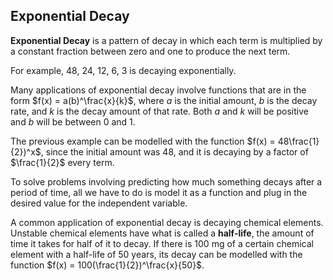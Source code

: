 Exponential Decay
-------

**Exponential Decay** is a pattern of decay in which each term is multiplied by a constant fraction between zero and one to produce the next term.

For example, 48, 24, 12, 6, 3 is decaying exponentially.

Many applications of exponential decay involve functions that are in the form $f(x) = a(b)^\frac{x}{k}$, where $a$ is the initial amount, $b$ is the decay rate, and $k$ is the decay amount of that rate. Both $a$ and $k$ will be positive and $b$ will be between 0 and 1.

The previous example can be modelled with the function $f(x) = 48\frac{1}{2})^x$, since the initial amount was 48, and it is decaying by a factor of $\frac{1}{2}$ every term.

To solve problems involving predicting how much something decays after a period of time, all we have to do is model it as a function and plug in the desired value for the independent variable.

A common application of exponential decay is decaying chemical elements. Unstable chemical elements have what is called a **half-life**, the amount of time it takes for half of it to decay. If there is 100 mg of a certain chemical element with a half-life of 50 years, its decay can be modelled with the function $f(x) = 100(\frac{1}{2})^\frac{x}{50}$.